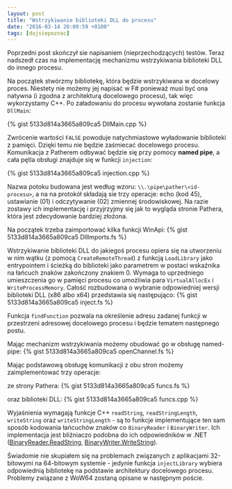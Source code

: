 ```yaml
---
layout: post
title: "Wstrzykiwanie biblioteki DLL do procesu"
date: "2016-03-14 20:09:59 +0100"
tags: [dajsiepoznac]
---
```

Poprzedni post skończył sie napisaniem (nieprzechodzących) testów. Teraz nadszedł czas na implementację mechanizmu wstrzykiwania biblioteki DLL do innego procesu.

Na początek stwórzmy bibliotekę, która będzie wstrzykiwana w docelowy proces. Niestety nie możemy jej napisać w F# ponieważ musi być ona natywna (i zgodna z architekturą docelowego procesu), tak więc wykorzystamy C++. Po załadowaniu do procesu wywołana zostanie funkcja `DllMain`:

{% gist 5133d814a3665a809ca5 DllMain.cpp %}

Zwrócenie wartości `FALSE` powoduje natychmiastowe wyładowanie biblioteki z pamięci. Dzięki temu nie będzie zaśmiecać docelowego procesu. Komunikacja z Patherem odbywać będzie się przy pomocy **named pipe**, a cała pętla obsługi znajduje się w funkcji `injection`:

{% gist 5133d814a3665a809ca5 injection.cpp %}

Nazwa potoku budowana jest według wzoru: `\\.\pipe\pather\<id-procesu>`, a na na protokół składają sie trzy operacje: echo (kod 45), ustawianie (01) i odczytywanie (02) zmiennej środowiskowej.  Na razie zostawy ich implementację i przyjrzyjmy się jak to wygląda stronie Pathera, która jest zdecydowanie bardziej złożona.

Na początek trzeba zaimportować kilka funkcji WinApi:
{% gist 5133d814a3665a809ca5 DllImports.fs %}

Wstrzykiwanie biblioteki DLL do jakiegoś procesu opiera się na utworzeniu w nim wątku (z pomocą `CreateRemoteThread`) z funkcją `LoadLibrary` jako entrypointem i ścieżką do biblioteki jako parametrem w postaci wskaźnika na łańcuch znaków zakończony znakiem 0. Wymaga to uprzedniego umieszczenia go w pamięci procesu co umożliwia para `VirtualAllocEx` i `WriteProcessMemory`. Całość rozbudowana o wybranie odpowiedniej wersji biblioteki DLL (x86 albo x64) przedstawia się następująco:
{% gist 5133d814a3665a809ca5 inject.fs %}

Funkcja `findFunction` pozwala na określenie adresu zadanej funkcji w przestrzeni adresowej docelowego procesu i będzie tematem następnego postu.

Mając mechanizm wstrzykiwania możemy obudować go w obsługę named-pipe:
{% gist 5133d814a3665a809ca5 openChannel.fs %}

Mając podstawową obsługę komunikacji z obu stron możemy zaimplementować trzy operacje:

ze strony Pathera:
{% gist 5133d814a3665a809ca5 funcs.fs %}

oraz biblioteki DLL:
{% gist 5133d814a3665a809ca5 funcs.cpp %}

Wyjaśnienia wymagają funkcje C++ `readString`, `readStringLength`, `writeString` oraz `writeStringLength` - są to funkcje implementujące ten sam sposób kodowania łańcuchów znaków co `BinaryReader` i `BinaryWriter`. Ich implementacja jest bliźniaczo podobna do ich odpowiedników w .NET ([BinaryReader.ReadString](http://referencesource.microsoft.com/#mscorlib/system/io/binaryreader.cs,2331740401e9cb96), [BinaryWriter.WriteString](http://referencesource.microsoft.com/#mscorlib/system/runtime/serialization/formatters/binary/binaryformatterwriter.cs,7947abdf37ec549d)).

Świadomie nie skupiałem się na problemach związanych z aplikacjami 32-bitowymi na 64-bitowym systemie - jedynie funkcja `injectLibrary` wybiera odpowiednią bibliotekę na podstawie architektury docelowego procesu. Problemy związane z WoW64 zostaną opisane w następnym poście.
